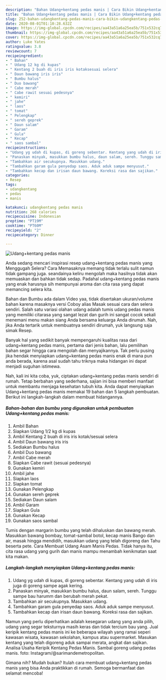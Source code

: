 ```yaml
---
description: "Bahan Udang+kentang pedas manis | Cara Bikin Udang+kentang pedas manis Yang Bikin Ngiler"
title: "Bahan Udang+kentang pedas manis | Cara Bikin Udang+kentang pedas manis Yang Bikin Ngiler"
slug: 252-bahan-udangkentang-pedas-manis-cara-bikin-udangkentang-pedas-manis-yang-bikin-ngiler
date: 2020-08-01T01:10:28.632Z
image: https://img-global.cpcdn.com/recipes/aa43a51a6a25ea5b/751x532cq70/udangkentang-pedas-manis-foto-resep-utama.jpg
thumbnail: https://img-global.cpcdn.com/recipes/aa43a51a6a25ea5b/751x532cq70/udangkentang-pedas-manis-foto-resep-utama.jpg
cover: https://img-global.cpcdn.com/recipes/aa43a51a6a25ea5b/751x532cq70/udangkentang-pedas-manis-foto-resep-utama.jpg
author: Luke Yates
ratingvalue: 3.8
reviewcount: 7
recipeingredient:
- " Bahan"
- " Udang 12 kg di kupas"
- " Kentang 2 buah di iris iris kotaksesuai selera"
- " Daun bawang iris iris"
- " Bumbu halus"
- " Duo bawang"
- " Cabe merah"
- " Cabe rawit sesuai pedesnya"
- " kemiri"
- " jahe"
- " laos"
- " tomat"
- " Pelengkap"
- " sereh geprek"
- " Daun salam"
- " Garam"
- " Gula"
- " Kecap"
- " saos sambal"
recipeinstructions:
- "Udang yg udah di kupas, di goreng sebentar. Kentang yang udah di iris juga di goreng sampe agak kering."
- "Panaskan minyak, masukkan bumbu halus, daun salam, sereh. Tunggu sampe bau harumm dan berubah merah pekat."
- "Tambahkan air secukupnya. Masukkan udang."
- "Tambahkan garam gula penyedap saos. Aduk aduk sampe menyusut."
- "Tambahkan kecap dan irisan daun bawang. Koreksi rasa dan sajikan."
categories:
- Resep
tags:
- udangkentang
- pedas
- manis

katakunci: udangkentang pedas manis 
nutrition: 268 calories
recipecuisine: Indonesian
preptime: "PT19M"
cooktime: "PT60M"
recipeyield: "2"
recipecategory: Dinner

---
```



![Udang+kentang pedas manis](https://img-global.cpcdn.com/recipes/aa43a51a6a25ea5b/751x532cq70/udangkentang-pedas-manis-foto-resep-utama.jpg)

Anda sedang mencari inspirasi resep udang+kentang pedas manis yang Menggugah Selera? Cara Memasaknya memang tidak terlalu sulit namun tidak gampang juga. seandainya keliru mengolah maka hasilnya tidak akan memuaskan dan bahkan tidak sedap. Padahal udang+kentang pedas manis yang enak harusnya sih mempunyai aroma dan cita rasa yang dapat memancing selera kita.

Bahan dan Bumbu ada dalam Video yaa, tidak disertakan ukuran/volume bahan karena masaknya versi Coboy alias Masak sesuai cara dan selera sendiri. Salah satu variasi olahan udang adalah tumis udang pedas manis yang memiliki citarasa yang sangat lezat dan gurih ini sangat cocok sekali menemani menu makan siang Anda bersama keluarga Anda dirumah. Nah, jika Anda tertarik untuk membuatnya sendiri dirumah, yuk langsung saja simak Resep.

Banyak hal yang sedikit banyak mempengaruhi kualitas rasa dari udang+kentang pedas manis, pertama dari jenis bahan, lalu pemilihan bahan segar hingga cara mengolah dan menyajikannya. Tak perlu pusing jika hendak menyiapkan udang+kentang pedas manis enak di mana pun anda berada, karena asal sudah tahu triknya maka hidangan ini dapat menjadi suguhan istimewa.


Nah, kali ini kita coba, yuk, ciptakan udang+kentang pedas manis sendiri di rumah. Tetap berbahan yang sederhana, sajian ini bisa memberi manfaat untuk membantu menjaga kesehatan tubuh kita. Anda dapat menyiapkan Udang+kentang pedas manis memakai 19 bahan dan 5 langkah pembuatan. Berikut ini langkah-langkah dalam membuat hidangannya.

<!--inarticleads1-->

##### Bahan-bahan dan bumbu yang digunakan untuk pembuatan Udang+kentang pedas manis:

1. Ambil  Bahan
1. Siapkan  Udang 1/2 kg di kupas
1. Ambil  Kentang 2 buah di iris iris kotak/sesuai selera
1. Ambil  Daun bawang iris iris
1. Sediakan  Bumbu halus
1. Ambil  Duo bawang
1. Ambil  Cabe merah
1. Siapkan  Cabe rawit (sesuai pedesnya)
1. Gunakan  kemiri
1. Ambil  jahe
1. Siapkan  laos
1. Siapkan  tomat
1. Gunakan  Pelengkap
1. Gunakan  sereh geprek
1. Sediakan  Daun salam
1. Ambil  Garam
1. Siapkan  Gula
1. Gunakan  Kecap
1. Gunakan  saos sambal


Tumis dengan margarin bumbu yang telah dihaluskan dan bawang merah. Masukkan bawang bombay, tomat-sambal botol, kecap manis Bango dan air, masak hingga mendidih, masukkan udang yang telah digoreng dan Tahu beserta pete. Cara Membuat Udang Asam Manis Pedas. Tidak hanya itu, cita rasa udang yang gurih dan manis mampu menambah kenikmatan saat kita makan. 

<!--inarticleads2-->

##### Langkah-langkah menyiapkan Udang+kentang pedas manis:

1. Udang yg udah di kupas, di goreng sebentar. Kentang yang udah di iris juga di goreng sampe agak kering.
1. Panaskan minyak, masukkan bumbu halus, daun salam, sereh. Tunggu sampe bau harumm dan berubah merah pekat.
1. Tambahkan air secukupnya. Masukkan udang.
1. Tambahkan garam gula penyedap saos. Aduk aduk sampe menyusut.
1. Tambahkan kecap dan irisan daun bawang. Koreksi rasa dan sajikan.


Namun yang perlu diperhatikan adalah kesegaran udang yang anda pilih, udang yang segar teksturnya masih keras dan tidak tercium bau yang. Jual keripik kentang pedas manis ini ke beberapa wilayah yang ramai seperi kawasan wisata, kawasan sekolahan, kampus atau supermarket. Masukan kentang yang telah digoreng aduk sampai merata, angkat dan sajikan. Analisa Usaha Keripik Kentang Pedas Manis. Sambal goreng udang pedas manis. foto: Instagram/@sarimandemetropolitan. 

Gimana nih? Mudah bukan? Itulah cara membuat udang+kentang pedas manis yang bisa Anda praktikkan di rumah. Semoga bermanfaat dan selamat mencoba!
